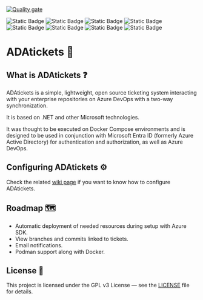 [![Quality gate](https://sonarcloud.io/api/project_badges/quality_gate?project=AndrexAce_ADAtickets&token=5e4556b655d4ea59dadb70371521d437de829163)](https://sonarcloud.io/summary/overall?id=AndrexAce_ADAtickets&branch=master)

![Static Badge](https://img.shields.io/badge/Framework-.NET%209.0.9%20%28STS%29-512BD4)
![Static Badge](https://img.shields.io/badge/Language-C%2313-8A2BE2)
![Static Badge](https://img.shields.io/badge/API-ASP.NET%20MVC%209-00A4EF)
![Static Badge](https://img.shields.io/badge/Web%20app-ASP.NET%20Blazor%209-244FFF)
![Static Badge](https://img.shields.io/badge/Database-PostgreSQL%2017.5-CC2927)
![Static Badge](https://img.shields.io/badge/Cache-Redis%208.2.0-FFF927)
![Static Badge](https://img.shields.io/badge/License-GPL%20v3-FF0000)
![Static Badge](https://img.shields.io/badge/Status-Active-32CD32)

# ADAtickets 🎫

## What is ADAtickets ❓

ADAtickets is a simple, lightweight, open source ticketing system interacting with your enterprise repositories on Azure
DevOps with a two-way synchronization.

It is based on .NET and other Microsoft technologies.

It was thought to be executed on Docker Compose environments and is designed to be used in conjunction with Microsoft
Entra ID (formerly Azure Active Directory) for authentication and authorization, as well as Azure DevOps.

## Configuring ADAtickets ⚙️

Check the related [wiki page](https://github.com/AndrexAce/ADAtickets/wiki/Setup) if you want to know how to configure
ADAtickets.

## Roadmap 🗺️

- Automatic deployment of needed resources during setup with Azure SDK.
- View branches and commits linked to tickets.
- Email notifications.
- Podman support along with Docker.

## License 📃

This project is licensed under the GPL v3 License — see
the [LICENSE](https://github.com/AndrexAce/ADAtickets/blob/master/LICENSE.txt) file for details.
